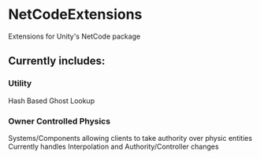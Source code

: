 # NetCodeExtensions

Extensions for Unity's NetCode package

## Currently includes:

### Utility
Hash Based Ghost Lookup

### Owner Controlled Physics
Systems/Components allowing clients to take authority over physic entities
Currently handles Interpolation and Authority/Controller changes

